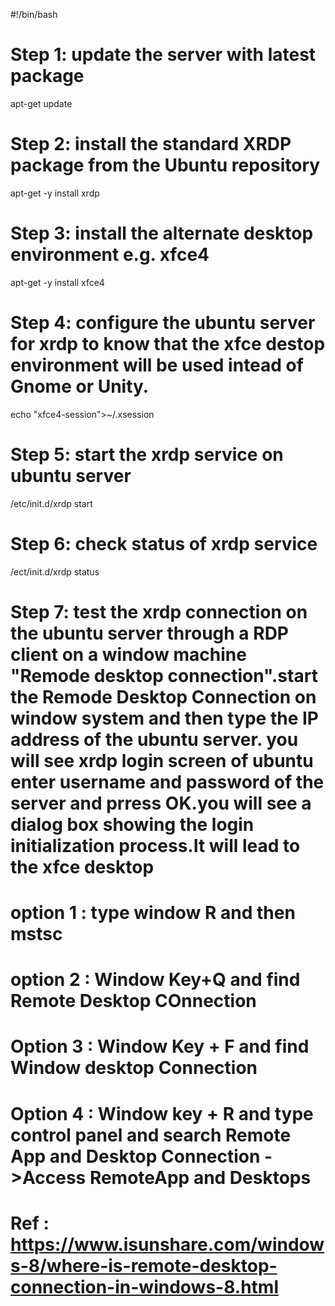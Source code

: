 #!/bin/bash
# Step 1: update the server with latest package
apt-get update

# Step 2: install the standard XRDP package from the Ubuntu repository
apt-get -y install xrdp

# Step 3: install the alternate desktop environment e.g. xfce4
apt-get -y install xfce4

# Step 4: configure the ubuntu server for xrdp to know that the xfce destop environment will be used intead of Gnome or Unity.
echo "xfce4-session">~/.xsession

# Step 5: start the xrdp service on ubuntu server
/etc/init.d/xrdp start

# Step 6: check status of xrdp service
/ect/init.d/xrdp status

# Step 7: test the xrdp connection on the ubuntu server through a RDP client on a window machine "Remode desktop connection".start the Remode Desktop Connection on window system and then type the IP address of the ubuntu server. you will see xrdp login screen of ubuntu enter username and password of the server and prress OK.you will see a dialog box showing the login initialization process.It will lead to the xfce desktop
# option 1 : type window R and then mstsc
# option 2 : Window Key+Q and find Remote Desktop COnnection
# Option 3 : Window Key + F and find Window desktop Connection
# Option 4 : Window key + R and type control panel and search Remote App and Desktop Connection ->Access RemoteApp and Desktops

# Ref : https://www.isunshare.com/windows-8/where-is-remote-desktop-connection-in-windows-8.html
